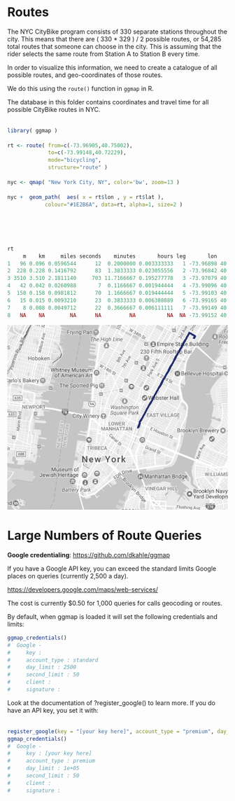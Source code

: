 # Routes

The NYC CityBike program consists of 330 separate stations throughout the city. This means that there are ( 330 * 329 ) / 2 possible routes, or 54,285 total routes that someone can choose in the city. This is assuming that the rider selects the same route from Station A to Station B every time.

In order to visualize this information, we need to create a catalogue of all possible routes, and geo-coordinates of those routes. 

We do this using the `route()` function in `ggmap` in R.

The database in this folder contains coordinates and travel time for all possible CityBike routes in NYC.

```r

library( ggmap )

rt <- route( from=c(-73.96905,40.75002), 
             to=c(-73.99148,40.72229), 
             mode="bicycling",
             structure="route" )

nyc <- qmap( "New York City, NY", color='bw', zoom=13 )  

nyc +  geom_path(  aes( x = rt$lon , y = rt$lat ), 
            colour="#1E2B6A", data=rt, alpha=1, size=2 )





rt
     m    km     miles seconds    minutes       hours leg       lon      lat
1   96 0.096 0.0596544      12  0.2000000 0.003333333   1 -73.96898 40.74999
2  228 0.228 0.1416792      83  1.3833333 0.023055556   2 -73.96842 40.75075
3 3510 3.510 2.1811140     703 11.7166667 0.195277778   3 -73.97079 40.75174
4   42 0.042 0.0260988       7  0.1166667 0.001944444   4 -73.99096 40.72412
5  158 0.158 0.0981812      70  1.1666667 0.019444444   5 -73.99103 40.72375
6   15 0.015 0.0093210      23  0.3833333 0.006388889   6 -73.99165 40.72241
7    8 0.008 0.0049712      22  0.3666667 0.006111111   7 -73.99149 40.72237
8   NA    NA        NA      NA         NA          NA  NA -73.99152 40.72230


```

![alt](../ASSETS/route.png)





# Large Numbers of Route Queries

**Google credentialing**:  https://github.com/dkahle/ggmap

If you have a Google API key, you can exceed the standard limits Google places on queries (currently 2,500 a day). 

https://developers.google.com/maps/web-services/

The cost is currently $0.50 for 1,000 queries for calls geocoding or routes.

By default, when ggmap is loaded it will set the following credentials and limits:

```r
ggmap_credentials()
#  Google - 
#     key :  
#     account_type : standard 
#     day_limit : 2500 
#     second_limit : 50 
#     client :  
#     signature :

```

Look at the documentation of ?register_google() to learn more. If you do have an API key, you set it with:

```r

register_google(key = "[your key here]", account_type = "premium", day_limit = 100000)
ggmap_credentials()
#  Google - 
#     key : [your key here] 
#     account_type : premium 
#     day_limit : 1e+05 
#     second_limit : 50 
#     client :  
#     signature :

```

